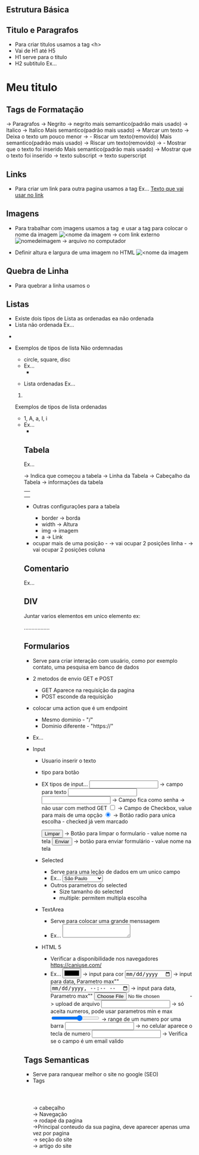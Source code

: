 ## Estrutura Básica ##
<!DOCTYPE html>
<html lang="pt-BR">
<head>
  <meta charset="UTF-8">
  <meta name="viewport" content="width=device-width, initial-scale=1.0">
  <title>Document</title>
</head>
<body>
  
</body>
</html>

## Titulo e Paragrafos ##
- Para criar titulos usamos a tag <h<numero>>
- Vai de H1 até H5
- H1 serve para o titulo
- H2 subtitulo
Ex...
<h1>Meu titulo</h1>

## Tags de Formatação ##
<p></p> -> Paragrafos
<b></b> -> Negrito
<strong></strong> -> negrito mais semantico(padrão mais usado)
<i></i> -> Italico
<em></em> -> Italico Mais semantico(padrão mais usado)
<mark></mark> -> Marcar um texto
<small></small> -> Deixa o texto um pouco menor
<del></del> -> - Riscar um texto(removido) Mais semantico(padrão mais usado)
<s></s> -> Riscar um texto(removido)
<ins></ins> ->  - Mostrar que o texto foi inserido Mais semantico(padrão mais usado)
<u></u> -> Mostrar que o texto foi inserido
<sub> </sub> -> texto subscript
<sup></sup> -> texto superscript

## Links ##
- Para criar um link para outra pagina usamos a tag <a>
Ex...
<a href="<pagina>">Texto que vai usar no link</a>

## Imagens ##
- Para trabalhar com imagens usamos a tag <img> e usar a tag <alt> para colocar o nome da imagem
  <img src="<Link>" alt="<nome da imagem"> -> com link externo
  <img src="pasta/nomedoarquivo" alt="nomedeimagem"> -> arquivo no computador

- Definir altura e largura de uma imagem no HTML
  <img src="<Link>" alt="<nome da imagem" width="" height="">


## Quebra de Linha ##
- Para quebrar a linha usamos o <br>

## Listas ##
- Existe dois tipos de Lista as ordenadas ea não ordenada
- Lista não ordenada
Ex...
<ul>
  <li></li>
</ul>

- Exemplos de tipos de lista Não ordemnadas
  - circle, square, disc
  - Ex...
    - <ul type="circle">

- Lista ordenadas
Ex...
<ol>
  <li></li>
</ol>

 Exemplos de tipos de lista ordenadas
  - 1, A, a, I, i
  - Ex...
    - <ul type="circle">


## Tabela ##
Ex...
<Table> -> Indica que começou a tabela
  <tr> -> Linha da Tabela
    <th></th> -> Cabeçalho da Tabela
  </tr>
  <tr>
    <td></td> -> informações da tabela   
  </tr>
</Table>

- Outras configurações para a tabela
  - border -> borda
  - width -> Altura
  - img -> imagem
  - a -> Link

- <td> ocupar mais de uma posição
  - <td colspan="2"> -> vai ocupar 2 posições linha
  - <td rowspan="2"> -> vai ocupar 2 posições coluna

## Comentario ##
Ex...
<!--Aqui coloca o comentario -->

## DIV ##
Juntar varios elementos em unico elemento
ex:
<div> 
  ................. 
</div>

## Formularios ##
- Serve para criar interação com usuário, como por exemplo contato, uma pesquisa em banco de dados
- 2 metodos de envio GET e POST
  - GET Aparece na requisição da pagina
  - POST esconde da requisição
- colocar uma action que é um endpoint 
  - Mesmo dominio - "/<caminho>"
  - Dominio diferente - "https://<caminho>"
- Ex...
  <form method="GET" action="/cadastro">

  </form>

- Input
  - Usuario inserir o texto
  - tipo <submit> para botão
  - EX tipos de input...
    <input type="text" name="email"> -> campo para texto
    <input type="text" name="nome">
    <input type="password" name="senha"> -> Campo fica como senha -> não usar com method GET
    <input type="checkbox" name="curso" value="op1"> -> Campo de Checkbox, value para mais de uma opção
    <input type="radio" name="gender" value="M" checked> -> Botão radio para unica escolha - checked já vem marcado
    
    <input type="reset" value="Limpar"> -> Botão para limpar o formulario - value nome na tela
    <input type="submit" value="Enviar"> -> botão para enviar formulário - value nome na tela

  - Selected
    - Serve para uma leção de dados em um unico campo
    - Ex...
      <select name="estado" >
        <option value="RJ"> Rio de Janeiro</option>
        <option value="SP" selected> São Paulo </option> vem selecionado na lista
      </select>
    - Outros parametros do selected
      - Size tamanho do selected
      - multiple: permitem multipla escolha
  
  - TextArea
    - Serve para colocar uma grande menssagem
    - Ex...
      <textarea></textarea>

  - HTML 5
    - Verificar a disponibilidade nos navegadores https://caniuse.com/
    - Ex...
      <input type="color" name="cor"> -> input para cor
      <input type="date" name="data"> -> input para data, Parametro max""
      <input type="datetime-local" name="data"> -> input para data, Parametro max""
      <input type="file" name="arquivo"> -> upload de arquivo
      <input type="number" name="numero"> -> só aceita numeros, pode usar parametros min e max
      <input type="range" name="intervalo" min="5" max="10"> -> range de um numero por uma barra
      <input type="tel" name="telefone"> -> no celular aparece o tecla de numero
      <input type="email" name="email"> -> Verifica se o campo é um email valido


## Tags Semanticas ##
- Serve para ranquear melhor o site no google (SEO)
- Tags
  <header></header> -> cabeçalho
  <nav></nav> -> Navegação
  <footer></footer> -> rodapé da pagina
  <main></main> ->Principal conteudo da sua pagina, deve aparecer apenas uma vez por pagina
  <section></section> -> seção do site
  <article></article> -> artigo do site

##  ##